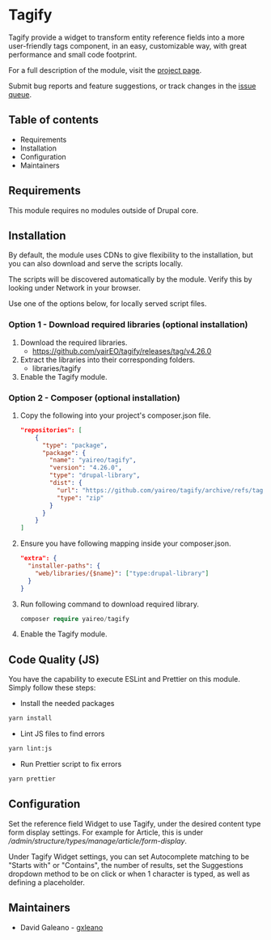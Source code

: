 # Tagify

Tagify provide a widget to transform entity reference fields into a more
user-friendly tags component, in an easy, customizable way, with great
performance and small code footprint.

For a full description of the module, visit the
[project page](https://www.drupal.org/project/tagify).

Submit bug reports and feature suggestions, or track changes in the
[issue queue](https://www.drupal.org/project/issues/search/tagify).


## Table of contents

- Requirements
- Installation
- Configuration
- Maintainers


## Requirements

This module requires no modules outside of Drupal core.


## Installation

By default, the module uses CDNs to give flexibility to the installation,
but you can also download and serve the scripts locally.

The scripts will be discovered automatically by the module. Verify this by
looking under Network in your browser.

Use one of the options below, for locally served script files.

### Option 1 - Download required libraries (optional installation)

1. Download the required libraries.
   - https://github.com/yairEO/tagify/releases/tag/v4.26.0
1. Extract the libraries into their corresponding folders.
   - libraries/tagify
1. Enable the Tagify module.


### Option 2 - Composer (optional installation)

1. Copy the following into your project's composer.json file.
    ```json
    "repositories": [
        {
          "type": "package",
          "package": {
            "name": "yaireo/tagify",
            "version": "4.26.0",
            "type": "drupal-library",
            "dist": {
              "url": "https://github.com/yaireo/tagify/archive/refs/tags/v4.26.0.zip",
              "type": "zip"
            }
          }
        }
    ]
    ```
1. Ensure you have following mapping inside your composer.json.
    ```json
    "extra": {
      "installer-paths": {
        "web/libraries/{$name}": ["type:drupal-library"]
      }
    }
    ```
1. Run following command to download required library.
    ```php
    composer require yaireo/tagify
    ```
1. Enable the Tagify module.

## Code Quality (JS)

You have the capability to execute ESLint and Prettier on this module. Simply 
follow these steps:

- Install the needed packages

```bash
yarn install
```

- Lint JS files to find errors

```bash
yarn lint:js
```

- Run Prettier script to fix errors

```bash
yarn prettier
```

## Configuration

Set the reference field Widget to use Tagify, under the desired content type
form display settings. For example for Article, this is under
*/admin/structure/types/manage/article/form-display*.

Under Tagify Widget settings, you can set Autocomplete matching to be
"Starts with" or "Contains", the number of results, set the Suggestions
dropdown method to be on click or when 1 character is typed, as well as
defining a placeholder.

## Maintainers

- David Galeano - [gxleano](https://www.drupal.org/u/gxleano)
